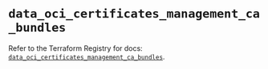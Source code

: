 # `data_oci_certificates_management_ca_bundles`

Refer to the Terraform Registry for docs: [`data_oci_certificates_management_ca_bundles`](https://registry.terraform.io/providers/oracle/oci/6.18.0/docs/data-sources/certificates_management_ca_bundles).

